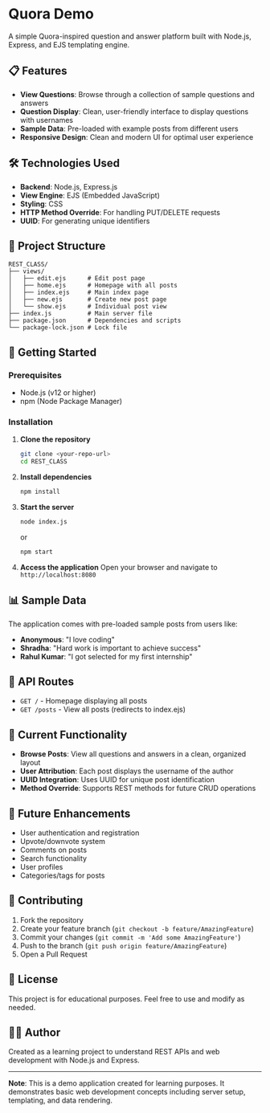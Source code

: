 # Quora Demo

A simple Quora-inspired question and answer platform built with Node.js, Express, and EJS templating engine.

## 📋 Features

- **View Questions**: Browse through a collection of sample questions and answers
- **Question Display**: Clean, user-friendly interface to display questions with usernames
- **Sample Data**: Pre-loaded with example posts from different users
- **Responsive Design**: Clean and modern UI for optimal user experience

## 🛠️ Technologies Used

- **Backend**: Node.js, Express.js
- **View Engine**: EJS (Embedded JavaScript)
- **Styling**: CSS
- **HTTP Method Override**: For handling PUT/DELETE requests
- **UUID**: For generating unique identifiers

## 📁 Project Structure

```
REST_CLASS/
├── views/
│   ├── edit.ejs      # Edit post page
│   ├── home.ejs      # Homepage with all posts
│   ├── index.ejs     # Main index page
│   ├── new.ejs       # Create new post page
│   └── show.ejs      # Individual post view
├── index.js          # Main server file
├── package.json      # Dependencies and scripts
└── package-lock.json # Lock file
```

## 🚀 Getting Started

### Prerequisites

- Node.js (v12 or higher)
- npm (Node Package Manager)

### Installation

1. **Clone the repository**
   ```bash
   git clone <your-repo-url>
   cd REST_CLASS
   ```

2. **Install dependencies**
   ```bash
   npm install
   ```

3. **Start the server**
   ```bash
   node index.js
   ```
   or
   ```bash
   npm start
   ```

4. **Access the application**
   Open your browser and navigate to `http://localhost:8080`

## 📊 Sample Data

The application comes with pre-loaded sample posts from users like:
- **Anonymous**: "I love coding"
- **Shradha**: "Hard work is important to achieve success"
- **Rahul Kumar**: "I got selected for my first internship"

## 🔧 API Routes

- `GET /` - Homepage displaying all posts
- `GET /posts` - View all posts (redirects to index.ejs)

## 🎯 Current Functionality

- **Browse Posts**: View all questions and answers in a clean, organized layout
- **User Attribution**: Each post displays the username of the author
- **UUID Integration**: Uses UUID for unique post identification
- **Method Override**: Supports REST methods for future CRUD operations

## 🔮 Future Enhancements

- User authentication and registration
- Upvote/downvote system
- Comments on posts
- Search functionality
- User profiles
- Categories/tags for posts

## 🤝 Contributing

1. Fork the repository
2. Create your feature branch (`git checkout -b feature/AmazingFeature`)
3. Commit your changes (`git commit -m 'Add some AmazingFeature'`)
4. Push to the branch (`git push origin feature/AmazingFeature`)
5. Open a Pull Request

## 📝 License

This project is for educational purposes. Feel free to use and modify as needed.

## 👨‍💻 Author

Created as a learning project to understand REST APIs and web development with Node.js and Express.

---

**Note**: This is a demo application created for learning purposes. It demonstrates basic web development concepts including server setup, templating, and data rendering.

